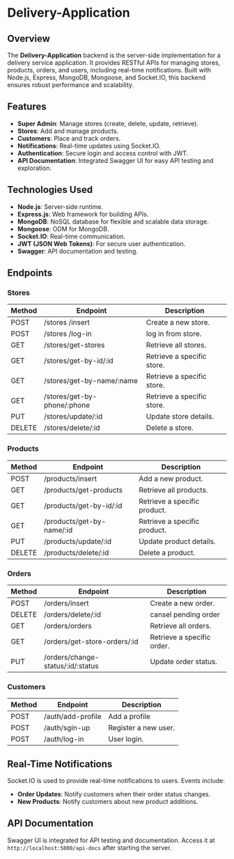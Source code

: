 # Delivery-Application

## Overview
The **Delivery-Application** backend is the server-side implementation for a delivery service application. It provides RESTful APIs for managing stores, products, orders, and users, including real-time notifications. Built with Node.js, Express, MongoDB, Mongoose, and Socket.IO, this backend ensures robust performance and scalability.

## Features
- **Super Admin**: Manage stores (create, delete, update, retrieve).
- **Stores**: Add and manage products.
- **Customers**: Place and track orders.
- **Notifications**: Real-time updates using Socket.IO.
- **Authentication**: Secure login and access control with JWT.
- **API Documentation**: Integrated Swagger UI for easy API testing and exploration.

## Technologies Used
- **Node.js**: Server-side runtime.
- **Express.js**: Web framework for building APIs.
- **MongoDB**: NoSQL database for flexible and scalable data storage.
- **Mongoose**: ODM for MongoDB.
- **Socket.IO**: Real-time communication.
- **JWT (JSON Web Tokens)**: For secure user authentication.
- **Swagger**: API documentation and testing.

## Endpoints

### Stores 
| Method | Endpoint                      | Description               |
|--------|-------------------------------|---------------------------|
| POST   | /stores /insert               | Create a new store.       |
| POST   | /stores /log-in               | log in from store.        |
| GET    | /stores/get-stores            | Retrieve all stores.      |
| GET    | /stores/get-by-id/:id         | Retrieve a specific store.|
| GET    | /stores/get-by-name/:name     | Retrieve a specific store.|
| GET    | /stores/get-by-phone/:phone   | Retrieve a specific store.|
| PUT    | /stores/update/:id            | Update store details.     |
| DELETE | /stores/delete/:id            | Delete a store.           |

### Products 
| Method | Endpoint                     | Description                 |
|--------|------------------------------|-----------------------------|
| POST   | /products/insert             | Add a new product.          |
| GET    | /products/get-products       | Retrieve all products.      |
| GET    | /products/get-by-id/:id      | Retrieve a specific product.|
| GET    | /products/get-by-name/:id    | Retrieve a specific product.|
| PUT  | /products/update/:id           | Update product details.     |
| DELETE | /products/delete/:id         | Delete a product.           |

### Orders 
| Method | Endpoint                         | Description               |
|--------|----------------------------------|---------------------------|
| POST   | /orders/insert                   | Create a new order.       |
| DELETE | /orders/delete/:id               | cansel pending order      |
| GET    | /orders/orders                   | Retrieve all orders.      |
| GET    | /orders/get-store-orders/:id     | Retrieve a specific order.|
| PUT    | /orders/change-status/:id/:status| Update order status.      |

### Customers
| Method | Endpoint        | Description                 |
|--------|-----------------|-----------------------------|
| POST   | /auth/add-profile | Add a profile             |
| POST   | /auth/sgin-up | Register a new user.          |
| POST   | /auth/log-in    | User login.                 |


## Real-Time Notifications
Socket.IO is used to provide real-time notifications to users. Events include:
- **Order Updates**: Notify customers when their order status changes.
- **New Products**: Notify customers about new product additions.

## API Documentation
Swagger UI is integrated for API testing and documentation. Access it at `http://localhost:5000/api-docs` after starting the server.



